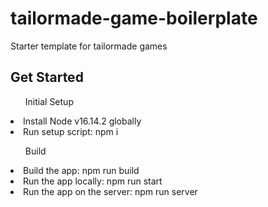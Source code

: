 # tailormade-game-boilerplate
Starter template for tailormade games

<h2>Get Started</h2>
    <ol>Initial Setup</ol>
        <li>Install Node v16.14.2 globally</li>
        <li>Run setup script: npm i</li>
    <ol>Build</ol>
        <li>Build the app: npm run build</li>
        <li>Run the app locally: npm run start</li>
        <li>Run the app on the server: npm run server</li>
       
